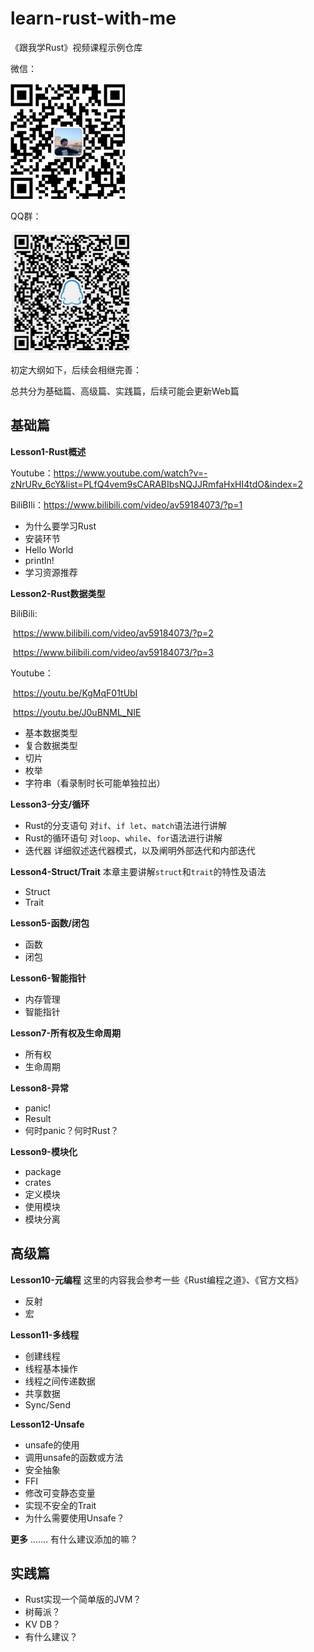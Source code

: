# learn-rust-with-me
《跟我学Rust》视频课程示例仓库

微信：

![](./wechat.png)

QQ群：

![](./qq.png)

初定大纲如下，后续会相继完善：

总共分为基础篇、高级篇、实践篇，后续可能会更新Web篇


## 基础篇

**Lesson1-Rust概述**

Youtube：https://www.youtube.com/watch?v=-zNrURv_6cY&list=PLfQ4vem9sCARABIbsNQJJRmfaHxHI4tdO&index=2

BiliBIli：https://www.bilibili.com/video/av59184073/?p=1

- 为什么要学习Rust
- 安装环节
- Hello World
- println!
- 学习资源推荐

**Lesson2-Rust数据类型**

BiliBili:

​	 https://www.bilibili.com/video/av59184073/?p=2   

​	 https://www.bilibili.com/video/av59184073/?p=3

Youtube：

​	https://youtu.be/KgMqF01tUbI

​	https://youtu.be/J0uBNML_NIE

- 基本数据类型
- 复合数据类型
- 切片
- 枚举
- 字符串（看录制时长可能单独拉出）

**Lesson3-分支/循环**
- Rust的分支语句
对`if`、`if let`、`match`语法进行讲解
- Rust的循环语句
对`loop`、`while`、`for`语法进行讲解
- 迭代器
详细叙述迭代器模式，以及阐明外部迭代和内部迭代

**Lesson4-Struct/Trait**
本章主要讲解`struct`和`trait`的特性及语法
- Struct
- Trait

**Lesson5-函数/闭包**
- 函数
- 闭包

**Lesson6-智能指针**
- 内存管理
- 智能指针

**Lesson7-所有权及生命周期**
- 所有权
- 生命周期

**Lesson8-异常**
- panic!
- Result
- 何时panic？何时Rust？

**Lesson9-模块化**
- package
- crates
- 定义模块
- 使用模块
- 模块分离


## 高级篇
**Lesson10-元编程**
这里的内容我会参考一些《Rust编程之道》、《官方文档》
- 反射
- 宏

**Lesson11-多线程**
- 创建线程
- 线程基本操作
- 线程之间传递数据
- 共享数据
- Sync/Send

**Lesson12-Unsafe**
- unsafe的使用
- 调用unsafe的函数或方法
- 安全抽象
- FFI
- 修改可变静态变量
- 实现不安全的Trait
- 为什么需要使用Unsafe？


**更多**
....... 
有什么建议添加的嘛？

## 实践篇

- Rust实现一个简单版的JVM？
- 树莓派？
- KV DB？
- 有什么建议？
